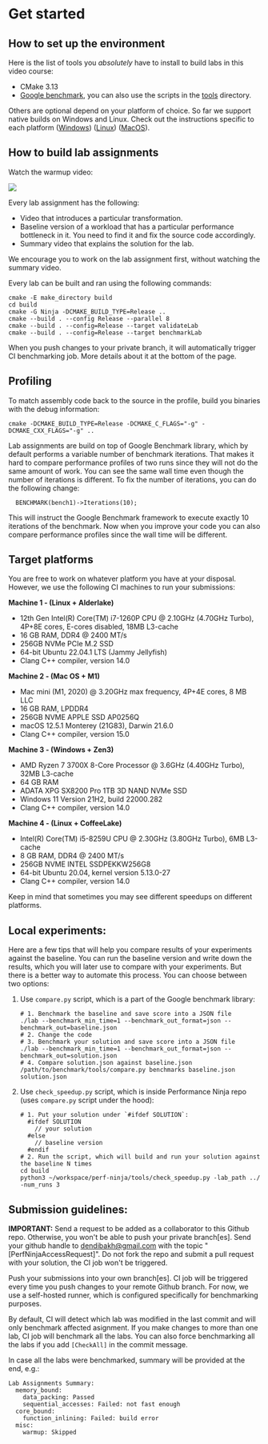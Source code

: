 # Get started

## How to set up the environment

Here is the list of tools you *absolutely* have to install to build labs in this video course:
* CMake 3.13
* [Google benchmark](https://github.com/google/benchmark), you can also use the scripts in the [tools](tools) directory.

Others are optional depend on your platform of choice. So far we support native builds on Windows and Linux. Check out the instructions specific to each platform ([Windows](QuickstartWindows.md)) ([Linux](QuickstartLinux.md)) ([MacOS](QuickstartMacOS.md)).

## How to build lab assignments

Watch the warmup video:

[<img src="img/WarmupLabAssignment.png">](https://www.youtube.com/watch?v=jFRwAcIoLgQ&list=PLRWO2AL1QAV6bJAU2kgB4xfodGID43Y5d)

Every lab assignment has the following:
* Video that introduces a particular transformation.
* Baseline version of a workload that has a particular performance bottleneck in it. You need to find it and fix the source code accordingly.
* Summary video that explains the solution for the lab.

We encourage you to work on the lab assignment first, without watching the summary video.

Every lab can be built and ran using the following commands:
```
cmake -E make_directory build
cd build
cmake -G Ninja -DCMAKE_BUILD_TYPE=Release ..
cmake --build . --config Release --parallel 8
cmake --build . --config=Release --target validateLab
cmake --build . --config=Release --target benchmarkLab
```
When you push changes to your private branch, it will automatically trigger CI benchmarking job. More details about it at the bottom of the page.

## Profiling

To match assembly code back to the source in the profile, build you binaries with the debug information:
```
cmake -DCMAKE_BUILD_TYPE=Release -DCMAKE_C_FLAGS="-g" -DCMAKE_CXX_FLAGS="-g" ..
```

Lab assignments are build on top of Google Benchmark library, which by default performs a variable number of benchmark iterations. That makes it hard to compare performance profiles of two runs since they will not do the same amount of work. You can see the same wall time even though the number of iterations is different. To fix the number of iterations, you can do the following change:

```
  BENCHMARK(bench1)->Iterations(10);
```

This will instruct the Google Benchmark framework to execute exactly 10 iterations of the benchmark. Now when you improve your code you can also compare performance profiles since the wall time will be different.

## Target platforms

You are free to work on whatever platform you have at your disposal. However, we use the following CI machines to run your submissions:

**Machine 1 - (Linux + Alderlake)**

* 12th Gen Intel(R) Core(TM) i7-1260P CPU @ 2.10GHz (4.70GHz Turbo), 4P+8E cores, E-cores disabled, 18MB L3-cache
* 16 GB RAM, DDR4 @ 2400 MT/s
* 256GB NVMe PCIe M.2 SSD
* 64-bit Ubuntu 22.04.1 LTS (Jammy Jellyfish)
* Clang C++ compiler, version 14.0

**Machine 2 - (Mac OS + M1)**

* Mac mini (M1, 2020) @ 3.20GHz max frequency, 4P+4E cores, 8 MB LLC
* 16 GB RAM, LPDDR4
* 256GB NVME APPLE SSD AP0256Q
* macOS 12.5.1 Monterey (21G83), Darwin 21.6.0
* Clang C++ compiler, version 15.0

**Machine 3 - (Windows + Zen3)**

* AMD Ryzen 7 3700X 8-Core Processor @ 3.6GHz (4.40GHz Turbo), 32MB L3-cache
* 64 GB RAM
* ADATA XPG SX8200 Pro 1TB 3D NAND NVMe SSD
* Windows 11 Version 21H2, build 22000.282
* Clang C++ compiler, version 14.0

**Machine 4 - (Linux + CoffeeLake)**

* Intel(R) Core(TM) i5-8259U CPU @ 2.30GHz (3.80GHz Turbo), 6MB L3-cache
* 8 GB RAM, DDR4 @ 2400 MT/s
* 256GB NVME INTEL SSDPEKKW256G8
* 64-bit Ubuntu 20.04, kernel version 5.13.0-27
* Clang C++ compiler, version 14.0

Keep in mind that sometimes you may see different speedups on different platforms.

## Local experiments:

Here are a few tips that will help you compare results of your experiments against the baseline. You can run the baseline version and write down the results, which you will later use to compare with your experiments. But there is a better way to automate this process. You can choose between two options:

1) Use `compare.py` script, which is a part of the Google benchmark library:

    ```
    # 1. Benchmark the baseline and save score into a JSON file
    ./lab --benchmark_min_time=1 --benchmark_out_format=json --benchmark_out=baseline.json
    # 2. Change the code
    # 3. Benchmark your solution and save score into a JSON file
    ./lab --benchmark_min_time=1 --benchmark_out_format=json --benchmark_out=solution.json
    # 4. Compare solution.json against baseline.json
    /path/to/benchmark/tools/compare.py benchmarks baseline.json solution.json
    ```

2) Use `check_speedup.py` script, which is inside Performance Ninja repo (uses `compare.py` script under the hood):

    ```
    # 1. Put your solution under `#ifdef SOLUTION`:
      #ifdef SOLUTION
        // your solution
      #else
        // baseline version
      #endif
    # 2. Run the script, which will build and run your solution against the baseline N times
    cd build
    python3 ~/workspace/perf-ninja/tools/check_speedup.py -lab_path ../ -num_runs 3
    ```

## Submission guidelines:

**IMPORTANT:** Send a request to be added as a collaborator to this Github repo. Otherwise, you won't be able to push your private branch[es]. Send your github handle to dendibakh@gmail.com with the topic "[PerfNinjaAccessRequest]". Do not fork the repo and submit a pull request with your solution, the CI job won't be triggered.

Push your submissions into your own branch[es]. CI job will be triggered every time you push changes to your remote Github branch. For now, we use a self-hosted runner, which is configured specifically for benchmarking purposes.

By default, CI will detect which lab was modified in the last commit and will only benchmark affected asignment. If you make changes to more than one lab, CI job will benchmark all the labs. You can also force benchmarking all the labs if you add `[CheckAll]` in the commit message.

In case all the labs were benchmarked, summary will be provided at the end, e.g.:

```
Lab Assignments Summary:
  memory_bound:
    data_packing: Passed
    sequential_accesses: Failed: not fast enough
  core_bound:
    function_inlining: Failed: build error
  misc:
    warmup: Skipped
```

